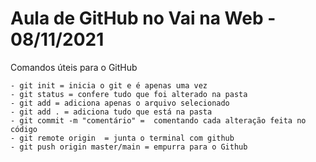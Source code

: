 # Aula de GitHub no Vai na Web - 08/11/2021

Comandos úteis para o GitHub

```
- git init = inicia o git e é apenas uma vez
- git status = confere tudo que foi alterado na pasta
- git add = adiciona apenas o arquivo selecionado
- git add . = adiciona tudo que está na pasta
- git commit -m "comentário" =  comentando cada alteração feita no código
- git remote origin  = junta o terminal com github
- git push origin master/main = empurra para o Github

```
